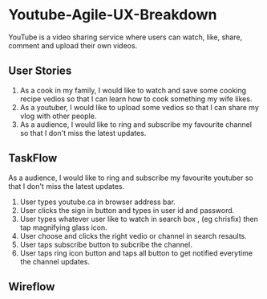 # Youtube-Agile-UX-Breakdown
YouTube is a video sharing service where users can watch, like, share, comment and upload their own videos.

## User Stories
1. As a cook in my family, I would like to watch and save some cooking recipe vedios so that I can learn how to cook something my wife likes.
2. As a youtuber, I would like to upload some vedios so that I can share my vlog with other people.
3. As a audience, I would like to ring and subscribe my favourite channel so that I don't miss the latest updates.

## TaskFlow
 As a audience, I would like to ring and subscribe my favourite youtuber so that I don't miss the latest updates.
 1. User types youtube.ca in browser address bar.
 2. User clicks the sign in button and types in user id and password.
 3. User types whatever user like to watch in search box , (eg chrisfix) then tap magnifying glass icon.
 4. User choose and clicks the right vedio or channel in search resaults.
 5. User taps subscribe button to subcribe the channel.
 6. User taps ring icon button and taps all button to get notified everytime the channel updates.
 ## Wireflow
 
